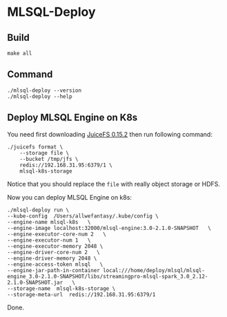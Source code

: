 # MLSQL-Deploy

## Build

```
make all
```

## Command

```shell
./mlsql-deploy --version
./mlsql-deploy --help
```

## Deploy MLSQL Engine on K8s

You need first downloading [JuiceFS 0.15.2](https://github.com/juicedata/juicefs/releases/tag/v0.15.2) then run following
command:

```shell
./juicefs format \
	--storage file \
	--bucket /tmp/jfs \
	redis://192.168.31.95:6379/1 \
	mlsql-k8s-storage
```

Notice that you should replace the `file` with really object storage or HDFS.

Now you can deploy MLSQL Engine on k8s:

```shell
./mlsql-deploy run \
--kube-config  /Users/allwefantasy/.kube/config \
--engine-name mlsql-k8s   \
--engine-image localhost:32000/mlsql-engine:3.0-2.1.0-SNAPSHOT   \
--engine-executor-core-num 2   \
--engine-executor-num 1   \
--engine-executor-memory 2048 \
--engine-driver-core-num 2   \
--engine-driver-memory 2048 \
--engine-access-token mlsql   \
--engine-jar-path-in-container local:///home/deploy/mlsql/mlsql-engine_3.0-2.1.0-SNAPSHOT/libs/streamingpro-mlsql-spark_3.0_2.12-2.1.0-SNAPSHOT.jar   \
--storage-name  mlsql-k8s-storage \
--storage-meta-url  redis://192.168.31.95:6379/1
```

Done.